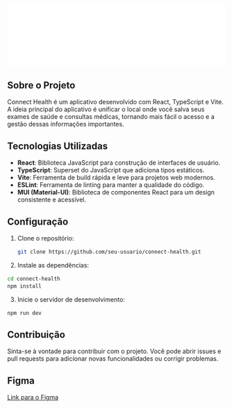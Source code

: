 
![Connect Health Logo](./src/assets/main_page_logo.svg)

## Sobre o Projeto

Connect Health é um aplicativo desenvolvido com React, TypeScript e Vite. A ideia principal do aplicativo é unificar o local onde você salva seus exames de saúde e consultas médicas, tornando mais fácil o acesso e a gestão dessas informações importantes.

## Tecnologias Utilizadas
- **React**: Biblioteca JavaScript para construção de interfaces de usuário.
- **TypeScript**: Superset do JavaScript que adiciona tipos estáticos.
- **Vite**: Ferramenta de build rápida e leve para projetos web modernos.
- **ESLint**: Ferramenta de linting para manter a qualidade do código.
- **MUI (Material-UI)**: Biblioteca de componentes React para um design consistente e acessível.

## Configuração

1. Clone o repositório:
   ```sh
   git clone https://github.com/seu-usuario/connect-health.git
2. Instale as dependências:
```sh
cd connect-health
npm install  
``` 
3. Inicie o servidor de desenvolvimento:
```sh
npm run dev
```
## Contribuição
Sinta-se à vontade para contribuir com o projeto. Você pode abrir issues e pull requests para adicionar novas funcionalidades ou corrigir problemas.


## Figma
[Link para o Figma](https://www.figma.com/design/KsfZ3D6vHNorKhaW24gjOx/UPX-5?node-id=11-56&t=xZEzaisKJ9uVGNIc-0)